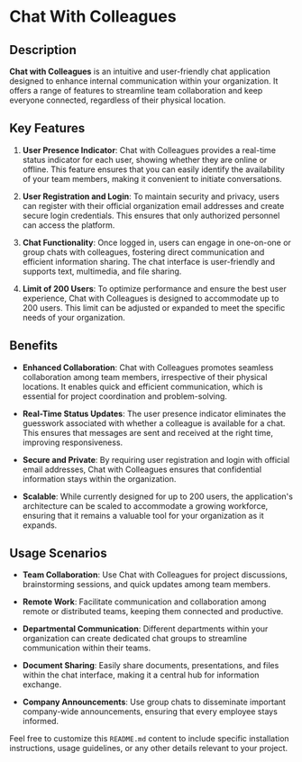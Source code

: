 # Chat With Colleagues

## Description

**Chat with Colleagues** is an intuitive and user-friendly chat application designed to enhance internal communication within your organization. It offers a range of features to streamline team collaboration and keep everyone connected, regardless of their physical location.

## Key Features

1. **User Presence Indicator**: Chat with Colleagues provides a real-time status indicator for each user, showing whether they are online or offline. This feature ensures that you can easily identify the availability of your team members, making it convenient to initiate conversations.

2. **User Registration and Login**: To maintain security and privacy, users can register with their official organization email addresses and create secure login credentials. This ensures that only authorized personnel can access the platform.

3. **Chat Functionality**: Once logged in, users can engage in one-on-one or group chats with colleagues, fostering direct communication and efficient information sharing. The chat interface is user-friendly and supports text, multimedia, and file sharing.

4. **Limit of 200 Users**: To optimize performance and ensure the best user experience, Chat with Colleagues is designed to accommodate up to 200 users. This limit can be adjusted or expanded to meet the specific needs of your organization.

## Benefits

- **Enhanced Collaboration**: Chat with Colleagues promotes seamless collaboration among team members, irrespective of their physical locations. It enables quick and efficient communication, which is essential for project coordination and problem-solving.

- **Real-Time Status Updates**: The user presence indicator eliminates the guesswork associated with whether a colleague is available for a chat. This ensures that messages are sent and received at the right time, improving responsiveness.

- **Secure and Private**: By requiring user registration and login with official email addresses, Chat with Colleagues ensures that confidential information stays within the organization.

- **Scalable**: While currently designed for up to 200 users, the application's architecture can be scaled to accommodate a growing workforce, ensuring that it remains a valuable tool for your organization as it expands.

## Usage Scenarios

- **Team Collaboration**: Use Chat with Colleagues for project discussions, brainstorming sessions, and quick updates among team members.

- **Remote Work**: Facilitate communication and collaboration among remote or distributed teams, keeping them connected and productive.

- **Departmental Communication**: Different departments within your organization can create dedicated chat groups to streamline communication within their teams.

- **Document Sharing**: Easily share documents, presentations, and files within the chat interface, making it a central hub for information exchange.

- **Company Announcements**: Use group chats to disseminate important company-wide announcements, ensuring that every employee stays informed.

Feel free to customize this `README.md` content to include specific installation instructions, usage guidelines, or any other details relevant to your project.
